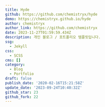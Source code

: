 ```yaml
---
title: Hyde
github: https://github.com/chemistryx/hyde
demo: https://chemistryx.github.io/hyde
author: chemistryx
author_link: https://github.com/chemistryx
date: 2023-11-27T01:59:59.434Z
description: 개인 블로그 / 포트폴리오 템플릿입니다.
ssg:
  - Jekyll
css:
  - SCSS
cms: []
category:
  - Blog
  - Portfolio
draft: false
publish_date: '2020-02-16T15:21:58Z'
update_date: '2023-09-24T10:40:32Z'
github_star: 23
github_fork: 22
---
```

